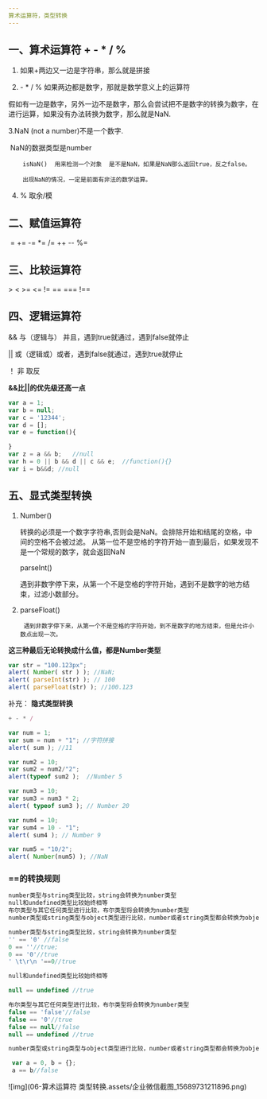 ```yaml
---
算术运算符，类型转换
---
```




## 一、算术运算符  +  -  \*  /  %

1. 如果+两边又一边是字符串，那么就是拼接


2. \-  \* /  % 如果两边都是数字，那就是数学意义上的运算符

假如有一边是数字，另外一边不是数字，那么会尝试把不是数字的转换为数字，在进行运算，如果没有办法转换为数字，那么就是NaN.

3.NaN  (not a number)不是一个数字.

​        NaN的数据类型是number

   		isNaN()  用来检测一个对象  是不是NaN，如果是NaN那么返回true，反之false。

   		出现NaN的情况，一定是前面有非法的数学运算。

4. % 取余/模



## 二、赋值运算符

​	=    +=     -=     *=     /=    ++    --    %=

## 三、比较运算符

\>     <    >=    <=    !=    ==    ===    !==

## 四、逻辑运算符

&&	与（逻辑与） 并且，遇到true就通过，遇到false就停止

|| 	或（逻辑或）或者，遇到false就通过，遇到true就停止

！	非  取反

**&&比||的优先级还高一点**

```js
var a = 1; 
var b = null;
var c = '12344';
var d = [];
var e = function(){

}
var z = a && b;   //null
var h = 0 || b && d || c && e;  //function(){}
var i = b&&d; //null
```



## 五、显式类型转换

1. Number()

   转换的必须是一个数字字符串,否则会是NaN。会排除开始和结尾的空格，中间的空格不会被过滤。 从第一位不是空格的字符开始一直到最后，如果发现不是一个常规的数字，就会返回NaN

   parseInt()	

   遇到非数字停下来，从第一个不是空格的字符开始，遇到不是数字的地方结束，过滤小数部分。


3. parseFloat()

		遇到非数字停下来，从第一个不是空格的字符开始，到不是数字的地方结束，但是允许小数点出现一次。

**这三种最后无论转换成什么值，都是Number类型**

```js
var str = "100.123px";
alert( Number( str ) ); //NaN;
alert( parseInt(str) ); // 100
alert( parseFloat(str) ); //100.123
```

 补充： **隐式类型转换**

   ````js
+ - * /
   ````

```js
var num = 1;
var sum = num + "1"; //字符拼接
alert( sum ); //11
```

```js
var num2 = 10;
var sum2 = num2/"2"; 
alert(typeof sum2 );  //Number 5

var num3 = 10;
var sum3 = num3 * 2;
alert( typeof sum3 ); // Number 20

var num4 = 10;
var sum4 = 10 - "1";
alert( sum4 ); // Number 9

var num5 = "10/2";
alert( Number(num5) ); //NaN
```







### ==的转换规则

```js
number类型与string类型比较，string会转换为number类型
null和undefined类型比较始终相等
布尔类型与其它任何类型进行比较，布尔类型将会转换为number类型
number类型或string类型与object类型进行比较，number或者string类型都会转换为object类型
```



```js
number类型与string类型比较，string会转换为number类型
'' == '0' //false
0 == ''//true;
0 == '0'//true
' \t\r\n '==0//true
```



```js
null和undefined类型比较始终相等

null == undefined //true
```

```js
布尔类型与其它任何类型进行比较，布尔类型将会转换为number类型
false == 'false'//false
false == '0'//true
false == null//false
null == undefined //true
```

```js
number类型或string类型与object类型进行比较，number或者string类型都会转换为object类型

 var a = 0, b = {}; 
 a == b//false
```



![img](06-算术运算符 类型转换.assets/企业微信截图_15689731211896.png)






